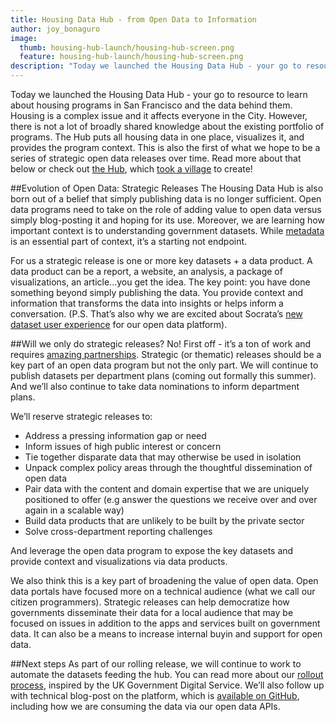 ```yaml
---
title: Housing Data Hub - from Open Data to Information
author: joy_bonaguro
image:
  thumb: housing-hub-launch/housing-hub-screen.png
  feature: housing-hub-launch/housing-hub-screen.png
description: "Today we launched the Housing Data Hub - your go to resource to learn about housing programs in San Francisco and the data behind them. This is also the first of what we hope to be a series of strategic open data releases over time."
---
```

Today we launched the Housing Data Hub - your go to resource to learn about housing programs in San Francisco and the data behind them. Housing is a complex issue and it affects everyone in the City. However, there is not a lot of broadly shared knowledge about the existing portfolio of programs. The Hub puts all housing data in one place, visualizes it, and provides the program context.
This is also the first of what we hope to be a series of strategic open data releases over time. Read more about that below or check out [the Hub](http://housing.datasf.org), which [took a village](http://housing.datasf.org/about/#acknowledgements) to create!

##Evolution of Open Data: Strategic Releases
The Housing Data Hub is also born out of a belief that simply publishing data is no longer sufficient. Open data programs need to take on the role of adding value to open data versus simply blog-posting it and hoping for its use. Moreover, we are learning how important context is to understanding government datasets. While [metadata](http://datasf.org/blog/u-heart-metadata/) is an essential part of context, it’s a starting not endpoint.

For us a strategic release is one or more key datasets + a data product. A data product can be a report, a website, an analysis, a package of visualizations, an article...you get the idea. The key point: you have done something beyond simply publishing the data. You provide context and information that transforms the data into insights or helps inform a conversation. (P.S. That’s also why we are excited about Socrata’s [new dataset user experience](http://www.socrata.com/rethink) for our open data platform).

##Will we only do strategic releases?
No! First off - it’s a ton of work and requires [amazing partnerships](http://housing.datasf.org/about/#acknowledgements). Strategic (or thematic) releases should be a key part of an open data program but not the only part. We will continue to publish datasets per department plans (coming out formally this summer). And we’ll also continue to take data nominations to inform department plans.

We’ll reserve strategic releases to:

- Address a pressing information gap or need
- Inform issues of high public interest or concern
- Tie together disparate data that may otherwise be used in isolation
- Unpack complex policy areas through the thoughtful dissemination of open data
- Pair data with the content and domain expertise that we are uniquely positioned to offer (e.g answer the questions we receive over and over again in a scalable way)
- Build data products that are unlikely to be built by the private sector
- Solve cross-department reporting challenges

And leverage the open data program to expose the key datasets and provide context and visualizations via data products.

We also think this is a key part of broadening the value of open data. Open data portals have focused more on a technical audience (what we call our citizen programmers). Strategic releases can help democratize how governments disseminate their data for a local audience that may be focused on issues in addition to the apps and services built on government data. It can also be a means to increase internal buyin and support for open data.

##Next steps
As part of our rolling release, we will continue to work to automate the datasets feeding the hub. You can read more about our [rollout process](http://housing.datasf.org/about/#our-process), inspired by the UK Government Digital Service. We’ll also follow up with technical blog-post on the platform, which is [available on GitHub](https://github.com/datasf/housing-data-hub), including how we are consuming the data via our open data APIs.